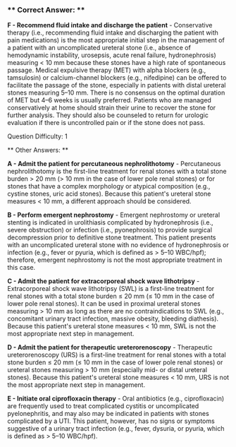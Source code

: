 ### ** Correct Answer: **

**F - Recommend fluid intake and discharge the patient** - Conservative therapy (i.e., recommending fluid intake and discharging the patient with pain medications) is the most appropriate initial step in the management of a patient with an uncomplicated ureteral stone (i.e., absence of hemodynamic instability, urosepsis, acute renal failure, hydronephrosis) measuring < 10 mm because these stones have a high rate of spontaneous passage. Medical expulsive therapy (MET) with alpha blockers (e.g., tamsulosin) or calcium-channel blockers (e.g., nifedipine) can be offered to facilitate the passage of the stone, especially in patients with distal ureteral stones measuring 5–10 mm. There is no consensus on the optimal duration of MET but 4–6 weeks is usually preferred. Patients who are managed conservatively at home should strain their urine to recover the stone for further analysis. They should also be counseled to return for urologic evaluation if there is uncontrolled pain or if the stone does not pass.

Question Difficulty: 1

** Other Answers: **

**A - Admit the patient for percutaneous nephrolithotomy** - Percutaneous nephrolithotomy is the first-line treatment for renal stones with a total stone burden > 20 mm (> 10 mm in the case of lower pole renal stones) or for stones that have a complex morphology or atypical composition (e.g., cystine stones, uric acid stones). Because this patient's ureteral stone measures < 10 mm, a different approach should be considered.

**B - Perform emergent nephrostomy** - Emergent nephrostomy or ureteral stenting is indicated in urolithiasis complicated by hydronephrosis (i.e., severe obstruction) or infection (i.e., pyonephrosis) to provide surgical decompression prior to definitive stone treatment. This patient presents with an uncomplicated ureteral stone with no evidence of hydronephrosis or infection (e.g., fever or pyuria, which is defined as > 5–10 WBC/hpf); therefore, emergent nephrostomy is not the most appropriate treatment in this case.

**C - Admit the patient for extracorporeal shock wave lithotripsy** - Extracorporeal shock wave lithotripsy (SWL) is a first-line treatment for renal stones with a total stone burden ≤ 20 mm (≤ 10 mm in the case of lower pole renal stones). It can be used in proximal ureteral stones measuring > 10 mm as long as there are no contraindications to SWL (e.g., concomitant urinary tract infection, massive obesity, bleeding diathesis). Because this patient's ureteral stone measures < 10 mm, SWL is not the most appropriate next step in management.

**D - Admit the patient for therapeutic ureterorenoscopy** - Therapeutic ureterorenoscopy (URS) is a first-line treatment for renal stones with a total stone burden ≤ 20 mm (≤ 10 mm in the case of lower pole renal stones) or ureteral stones measuring > 10 mm (especially mid- or distal ureteral stones). Because this patient's ureteral stone measures < 10 mm, URS is not the most appropriate next step in management.

**E - Initiate oral ciprofloxacin therapy** - Oral antibiotics (e.g., ciprofloxacin) are frequently used to treat complicated cystitis or uncomplicated pyelonephritis, and may also may be indicated in patients with stones complicated by a UTI. This patient, however, has no signs or symptoms suggestive of a urinary tract infection (e.g., fever, dysuria, or pyuria, which is defined as > 5–10 WBC/hpf).


